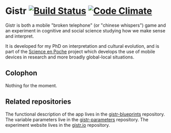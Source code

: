 Gistr [![Build Status](https://travis-ci.org/interpretation-experiment/gistr-app.svg?branch=master)](https://travis-ci.org/interpretation-experiment/gistr-app) [![Code Climate](https://codeclimate.com/github/interpretation-experiment/gistr-app.png)](https://codeclimate.com/github/interpretation-experiment/gistr-app)
=====

Gistr is both a mobile "broken telephone" (or "chinese whispers") game and an
experiment in cognitive and social science studying how we make sense and
interpret.

It is developed for my PhD on interpretation and cultural evolution, and is
part of the [Science en Poche](http://www.iscpif.fr/tiki-index.php?page=SEP)
project which develops the use of mobile devices in research and more broadly
global-local situations.

Colophon
--------

Nothing for the moment.

Related repositories
--------------------

The functional description of the app lives in the
[gistr-blueprints](https://github.com/interpretation-experiment/gistr-blueprints)
repository. The variable parameters live in the
[gistr-parameters](https://github.com/interpretation-experiment/gistr-parameters)
repository. The experiment website lives in the
[gistr.io](https://github.com/interpretation-experiment/gistr.io) repository.
